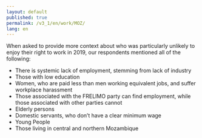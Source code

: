 ```yaml
---
layout: default
published: true
permalink: /v3_1/en/work/MOZ/
lang: en
---
```

When asked to provide more context about who was particularly unlikely to enjoy their right to work in 2019, our respondents mentioned all of the following:

-	There is systemic lack of employment, stemming from lack of industry
-	Those with low education
-	Women, who are paid less than men working equivalent jobs, and suffer workplace harassment
-	Those associated with the FRELIMO party can find employment, while those associated with other parties cannot
-	Elderly persons
-	Domestic servants, who don’t have a clear minimum wage 
-	Young People
-	Those living in central and northern Mozambique
